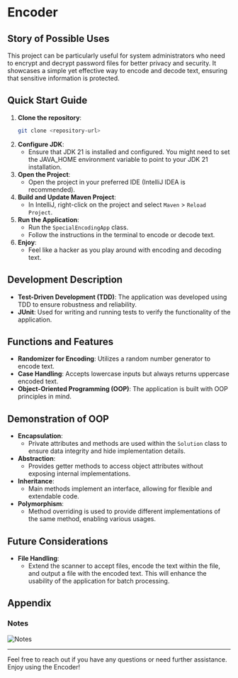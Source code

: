 # Encoder

## Story of Possible Uses
This project can be particularly useful for system administrators who need to encrypt and decrypt password files for better privacy and security. It showcases a simple yet effective way to encode and decode text, ensuring that sensitive information is protected.

## Quick Start Guide
1. **Clone the repository**:
    ```bash
    git clone <repository-url>
    ```
2. **Configure JDK**:
    - Ensure that JDK 21 is installed and configured. You might need to set the JAVA_HOME environment variable to point to your JDK 21 installation.
3. **Open the Project**:
    - Open the project in your preferred IDE (IntelliJ IDEA is recommended).
4. **Build and Update Maven Project**:
    - In IntelliJ, right-click on the project and select `Maven` > `Reload Project`.
5. **Run the Application**:
    - Run the `SpecialEncodingApp` class.
    - Follow the instructions in the terminal to encode or decode text.
6. **Enjoy**:
    - Feel like a hacker as you play around with encoding and decoding text.

## Development Description
- **Test-Driven Development (TDD)**: The application was developed using TDD to ensure robustness and reliability.
- **JUnit**: Used for writing and running tests to verify the functionality of the application.

## Functions and Features
- **Randomizer for Encoding**: Utilizes a random number generator to encode text.
- **Case Handling**: Accepts lowercase inputs but always returns uppercase encoded text.
- **Object-Oriented Programming (OOP)**: The application is built with OOP principles in mind.

## Demonstration of OOP
- **Encapsulation**: 
    - Private attributes and methods are used within the `Solution` class to ensure data integrity and hide implementation details.
- **Abstraction**:
    - Provides getter methods to access object attributes without exposing internal implementations.
- **Inheritance**:
    - Main methods implement an interface, allowing for flexible and extendable code.
- **Polymorphism**:
    - Method overriding is used to provide different implementations of the same method, enabling various usages.

## Future Considerations
- **File Handling**:
    - Extend the scanner to accept files, encode the text within the file, and output a file with the encoded text. This will enhance the usability of the application for batch processing.

## Appendix
### Notes
![Notes](path-to-notes-image)

---

Feel free to reach out if you have any questions or need further assistance. Enjoy using the Encoder!